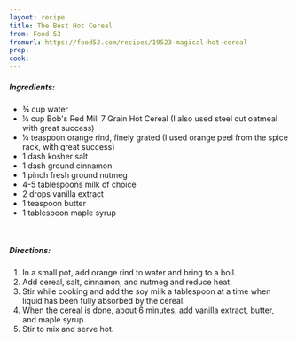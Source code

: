 ```yaml
---
layout: recipe
title: The Best Hot Cereal
from: Food 52
fromurl: https://food52.com/recipes/19523-magical-hot-cereal
prep: 
cook: 
---
```


##### Ingredients:

* ¾ cup water 
* ¼ cup Bob's Red Mill 7 Grain Hot Cereal (I also used steel cut oatmeal with great success)
* ¼ teaspoon orange rind, finely grated (I used orange peel from the spice rack, with great success)
* 1 dash kosher salt 
* 1 dash ground cinnamon 
* 1 pinch fresh ground nutmeg 
* 4-5 tablespoons milk of choice
* 2 drops vanilla extract 
* 1 teaspoon butter 
* 1 tablespoon maple syrup 

<br>

##### Directions:

1. In a small pot, add orange rind to water and bring to a boil.
2. Add cereal, salt, cinnamon, and nutmeg and reduce heat. 
3. Stir while cooking and add the soy milk a tablespoon at a time when liquid has been fully absorbed by the cereal.
4. When the cereal is done, about 6 minutes, add vanilla extract, butter, and maple syrup. 
5. Stir to mix and serve hot.
